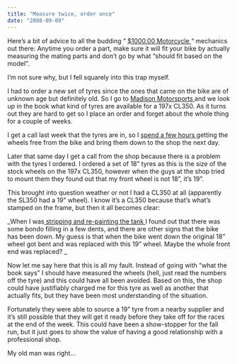 ```yaml
---
title: "Measure twice, order once"
date: "2008-09-09"
---
```


<div class="content">
<p>Here’s a bit of advice to all the budding “ <a href="http://jasonscrudrundiary.blogspot.com/2007/05/price.html" target="_blank"> $1000.00 Motorcycle
</a> “ mechanics out
there: Anytime you order a part, make sure it will fit your bike by actually
measuring the mating parts and don’t go by what “should fit based on the
model”.</p>
<p>I’m not sure why, but I fell squarely into this trap myself.</p>
<p>I had to order a new set of tyres since the ones that came on the bike are of
unknown age but definitely old. So I go to <a href="http://www.madisonmotorsports.com/" target="_blank"> Madison Motorsports
</a> and we look up in the book what kind of
tyres are available for a 197x CL350. As it turns out they are hard to get so
I place an order and forget about the whole thing for a couple of weeks.</p>
<p>I get a call last week that the tyres are in, so I <a href="http://jasonscrudrundiary.blogspot.com/2008/09/better.html" target="_blank"> spend a few hours
</a> getting the
wheels free from the bike and bring them down to the shop the next day.</p>
<p>Later that same day I get a call from the shop because there is a problem with
the tyres I ordered. I ordered a set of 18” tyres as this is the size of the
stock wheels on the 197x CL350, however when the guys at the shop tried to
mount them they found out that my front wheel is not 18”, it’s 19”.</p>
<p>This brought into question weather or not I had a CL350 at all (apparently the
SL350 had a 19” wheel). I know it’s a CL350 because that’s what’s stamped on
the frame, but then it all becomes clear:</p>
<p>_When I was<a href="http://jasonscrudrundiary.blogspot.com/2008/08/sunshine-of-my-hate-
part-1.html" target="_blank"> stripping and re-painting the tank
</a> I found out that there was some bondo filling in a few dents, and
there are other signs that the bike has been down. My guess is that when the
bike went down the original 18” wheel got bent and was replaced with this 19”
wheel. Maybe the whole front end was replaced? _</p>
<p>Now let me say here that this is all my fault. Instead of going with “what the
book says” I should have measured the wheels (hell, just read the numbers off
the tyre) and this could have all been avoided. Based on this, the shop could
have justifiably charged me for this tyre as well as another that actually
fits, but they have been most understanding of the situation.</p>
<p>Fortunately they were able to source a 19” tyre from a nearby supplier and
it’s still possible that they will get it ready before they take off for the
races at the end of the week. This could have been a show-stopper for the fall
run, but it just goes to show the value of having a good relationship with a
professional shop.</p>
<p>My old man was right…</p>
</div>
